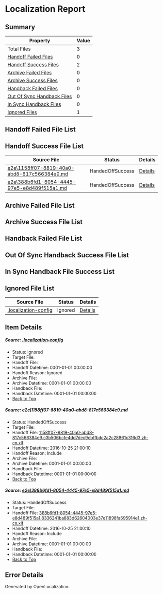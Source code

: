 # <a name='report-top'></a> Localization Report

## Summary
 Property | Value 
 -------- | ----- 
 Total Files | 3
[ Handoff Failed Files ](#handoff-failed-list)| 0
[ Handoff Success Files ](#handoff-success-list)| 2
[ Archive Failed Files ](#archive-failed-list)| 0
[ Archive Success Files ](#archive-success-list)| 0
[ Handback Failed Files ](#handback-failed-list)| 0
[ Out Of Sync Handback Files ](#outofsync-handback-success-list)| 0
[ In Sync Handback Files ](#insync-handback-success-list)| 0
[ Ignored Files ](#ignored-list)| 1

## <a name='handoff-failed-list'></a> Handoff Failed File List

## <a name='handoff-success-list'></a> Handoff Success File List
 Source File | Status | Details 
 ----------- | ------ | ------- 
 [e2e\1158ff07-8819-40a0-abd8-817c566384e9.md](https://github.com/OpenLocalizationTestOrg/ol-test0/blob/74d40de12facbd9786d3d9fd2800cca0622720fd/e2e/1158ff07-8819-40a0-abd8-817c566384e9.md) | HandedOffSuccess | [Details](#c9cc2dad19dc40742ab099603d1c6e1cf829fdd21)
 [e2e\388b6fd1-8054-4445-97e5-e8d489f515a1.md](https://github.com/OpenLocalizationTestOrg/ol-test0/blob/74d40de12facbd9786d3d9fd2800cca0622720fd/e2e/388b6fd1-8054-4445-97e5-e8d489f515a1.md) | HandedOffSuccess | [Details](#507ab57e2dc5a60524a726b6fe0672598ed3572c2)

## <a name='archive-failed-list'></a> Archive Failed File List

## <a name='archive-success-list'></a> Archive Success File List

## <a name='handback-failed-list'></a> Handback Failed File List

## <a name='outofsync-handback-success-list'></a> Out Of Sync Handback Success File List

## <a name='insync-handback-success-list'></a> In Sync Handback File Success List

## <a name='ignored-list'></a> Ignored File List
 Source File | Status | Details 
 ----------- | ------ | ------- 
 [.localization-config](https://github.com/OpenLocalizationTestOrg/ol-test0/blob/74d40de12facbd9786d3d9fd2800cca0622720fd/.localization-config) | Ignored | [Details](#c268a05ecaa7ec85942ed632c29928ee5bd6da8d0)

## Item Details
##### <a name='c268a05ecaa7ec85942ed632c29928ee5bd6da8d0'></a> Source: [.localization-config](https://github.com/OpenLocalizationTestOrg/ol-test0/blob/74d40de12facbd9786d3d9fd2800cca0622720fd/.localization-config)
* Status: Ignored
* Target File: 
* Handoff File: 
* Handoff Datetime: 0001-01-01 00:00:00
* Handoff Reason: Ignored
* Archive File: 
* Archive Datetime: 0001-01-01 00:00:00
* Handback File: 
* Handback Datetime: 0001-01-01 00:00:00
* [Back to Top](#report-top)

##### <a name='c9cc2dad19dc40742ab099603d1c6e1cf829fdd21'></a> Source: [e2e\1158ff07-8819-40a0-abd8-817c566384e9.md](https://github.com/OpenLocalizationTestOrg/ol-test0/blob/74d40de12facbd9786d3d9fd2800cca0622720fd/e2e/1158ff07-8819-40a0-abd8-817c566384e9.md)
* Status: HandedOffSuccess
* Target File: 
* Handoff File: [1158ff07-8819-40a0-abd8-817c566384e9.c3b506bcfe4dd7dec9cbffbdc2a2c28861c316d3.zh-cn.xlf](https://github.com/OpenLocalizationTestOrg/ol-test0-handoff/blob/ff1bc7bef4978f9a40532ff21b8bcb6a71d592ee/ol-handoff/OpenLocalizationTestOrg/ol-test0-zhcn/shujia/ht/1158ff07-8819-40a0-abd8-817c566384e9.c3b506bcfe4dd7dec9cbffbdc2a2c28861c316d3.zh-cn.xlf)
* Handoff Datetime: 2016-10-25 21:00:10
* Handoff Reason: Include
* Archive File: 
* Archive Datetime: 0001-01-01 00:00:00
* Handback File: 
* Handback Datetime: 0001-01-01 00:00:00
* [Back to Top](#report-top)

##### <a name='507ab57e2dc5a60524a726b6fe0672598ed3572c2'></a> Source: [e2e\388b6fd1-8054-4445-97e5-e8d489f515a1.md](https://github.com/OpenLocalizationTestOrg/ol-test0/blob/74d40de12facbd9786d3d9fd2800cca0622720fd/e2e/388b6fd1-8054-4445-97e5-e8d489f515a1.md)
* Status: HandedOffSuccess
* Target File: 
* Handoff File: [388b6fd1-8054-4445-97e5-e8d489f515a1.8336241ba883d62604003e37e11898fa595914e1.zh-cn.xlf](https://github.com/OpenLocalizationTestOrg/ol-test0-handoff/blob/ff1bc7bef4978f9a40532ff21b8bcb6a71d592ee/ol-handoff/OpenLocalizationTestOrg/ol-test0-zhcn/shujia/ht/388b6fd1-8054-4445-97e5-e8d489f515a1.8336241ba883d62604003e37e11898fa595914e1.zh-cn.xlf)
* Handoff Datetime: 2016-10-25 21:00:10
* Handoff Reason: Include
* Archive File: 
* Archive Datetime: 0001-01-01 00:00:00
* Handback File: 
* Handback Datetime: 0001-01-01 00:00:00
* [Back to Top](#report-top)


## Error Details

Generated by OpenLocalization.
